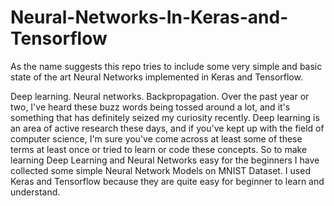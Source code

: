# Neural-Networks-In-Keras-and-Tensorflow
As the name suggests this repo tries to include some very simple and basic state of the art Neural Networks implemented in Keras and Tensorflow.

Deep learning. Neural networks. Backpropagation. Over the past year or two, I've heard these buzz words being tossed around a lot, and it's something that has definitely seized my curiosity recently. Deep learning is an area of active research these days, and if you've kept up with the field of computer science, I'm sure you've come across at least some of these terms at least once or tried to learn or code these concepts. So to make learning Deep Learning and Neural Networks easy for the beginners I have collected some simple Neural Network Models on MNIST Dataset. I used Keras and Tensorflow because they are quite easy for beginner to learn and understand.
